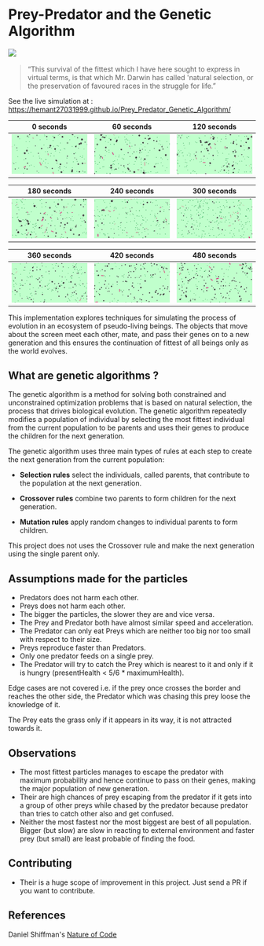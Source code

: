 # Prey-Predator and the Genetic Algorithm

<img src="https://github.com/Hemant27031999/Prey_Predator_Genetic_Algorithm/blob/master/Images/PreyPred.gif" width="860"/>

>“This survival of the fittest which I have here sought to express in virtual terms, is that which Mr. Darwin has called 'natural selection, or the preservation of favoured races in the struggle for life.”


See the live simulation at : https://hemant27031999.github.io/Prey_Predator_Genetic_Algorithm/

0 seconds             |  60 seconds |    120 seconds     
:-------------------------:|:-------------------------:|:-------------------------:
![](https://github.com/Hemant27031999/Prey_Predator_Genetic_Algorithm/blob/master/Images/i1.png)  |  ![](https://github.com/Hemant27031999/Prey_Predator_Genetic_Algorithm/blob/master/Images/i2.png) |  ![](https://github.com/Hemant27031999/Prey_Predator_Genetic_Algorithm/blob/master/Images/i3.png)

180 seconds             |  240 seconds |    300 seconds     
:-------------------------:|:-------------------------:|:-------------------------:
![](https://github.com/Hemant27031999/Prey_Predator_Genetic_Algorithm/blob/master/Images/i4.png)  |  ![](https://github.com/Hemant27031999/Prey_Predator_Genetic_Algorithm/blob/master/Images/i5.png) |  ![](https://github.com/Hemant27031999/Prey_Predator_Genetic_Algorithm/blob/master/Images/i6.png)

360 seconds             |  420 seconds |    480 seconds     
:-------------------------:|:-------------------------:|:-------------------------:
![](https://github.com/Hemant27031999/Prey_Predator_Genetic_Algorithm/blob/master/Images/i7.png)  |  ![](https://github.com/Hemant27031999/Prey_Predator_Genetic_Algorithm/blob/master/Images/i8.png) |  ![](https://github.com/Hemant27031999/Prey_Predator_Genetic_Algorithm/blob/master/Images/i9.png)


This implementation explores techniques for simulating the process of evolution in an ecosystem of pseudo-living beings. The objects that move about the screen meet each other, mate, and pass their genes on to a new generation and this ensures the continuation of fittest of all beings only as the world evolves.

## What are genetic algorithms ?
The genetic algorithm is a method for solving both constrained and unconstrained optimization problems that is based on natural selection, the process that drives biological evolution. The genetic algorithm repeatedly modifies a population of individual by selecting the most fittest individual from the current population to be parents and uses their genes to produce the children for the next generation.

The genetic algorithm uses three main types of rules at each step to create the next generation from the current population:

* **Selection rules** select the individuals, called parents, that contribute to the population at the next generation.

* **Crossover rules** combine two parents to form children for the next generation.

* **Mutation rules** apply random changes to individual parents to form children.

This project does not uses the Crossover rule and make the next generation using the single parent only.

## Assumptions made for the particles
* Predators does not harm each other.
* Preys does not harm each other.
* The bigger the particles, the slower they are and vice versa.
* The Prey and Predator both have almost similar speed and acceleration.
* The Predator can only eat Preys which are neither too big nor too small with respect to their size.
* Preys reproduce faster than Predators.
* Only one predator feeds on a single prey.
* The Predator will try to catch the Prey which is nearest to it and only if it is hungry (presentHealth < 5/6 * maximumHealth).

Edge cases are not covered i.e. if the prey once crosses the border and reaches the other side, the Predator which was chasing this prey loose the knowledge of it.

The Prey eats the grass only if it appears in its way, it is not attracted towards it.

## Observations
* The most fittest particles manages to escape the predator with maximum probability and hence continue to pass on their genes, making the major population of new generation.
* Their are high chances of prey escaping from the predator if it gets into a group of other preys while chased by the predator because predator than tries to catch other also and get confused.
* Neither the most fastest nor the most biggest are best of all population. Bigger (but slow) are slow in reacting to external environment and faster prey (but small) are least probable of finding the food.

## Contributing
* Their is a huge scope of improvement in this project. Just send a PR if you want to contribute.

## References
Daniel Shiffman's [Nature of Code](https://natureofcode.com/book/chapter-9-the-evolution-of-code/)

